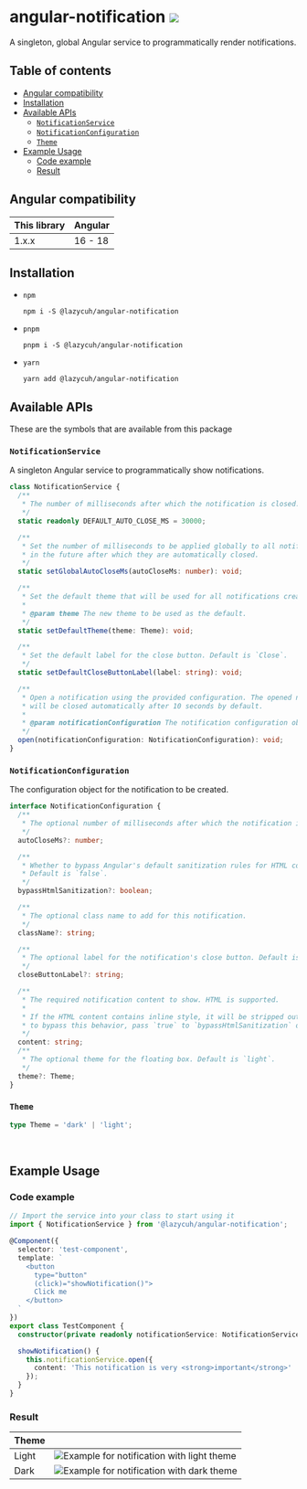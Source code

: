# angular-notification [![](https://circleci.com/gh/lazycuh/angular-notification.svg?style=svg&logo=appveyor)](https://app.circleci.com/pipelines/github/lazycuh/angular-notification?branch=main)

A singleton, global Angular service to programmatically render notifications.

## Table of contents

<!-- toc -->

- [Angular compatibility](#angular-compatibility)
- [Installation](#installation)
- [Available APIs](#available-apis)
  - [`NotificationService`](#notificationservice)
  - [`NotificationConfiguration`](#notificationconfiguration)
  - [`Theme`](#theme)
- [Example Usage](#example-usage)
  - [Code example](#code-example)
  - [Result](#result)

<!-- tocstop -->

## Angular compatibility

| This library | Angular |
| ------------ | ------- |
| 1.x.x        | 16 - 18 |

## Installation

- `npm`
  ```
  npm i -S @lazycuh/angular-notification
  ```
- `pnpm`
  ```
  pnpm i -S @lazycuh/angular-notification
  ```
- `yarn`
  ```
  yarn add @lazycuh/angular-notification
  ```

## Available APIs

These are the symbols that are available from this package

### `NotificationService`

A singleton Angular service to programmatically show notifications.

```ts
class NotificationService {
  /**
   * The number of milliseconds after which the notification is closed.
   */
  static readonly DEFAULT_AUTO_CLOSE_MS = 30000;

  /**
   * Set the number of milliseconds to be applied globally to all notifications created
   * in the future after which they are automatically closed.
   */
  static setGlobalAutoCloseMs(autoCloseMs: number): void;

  /**
   * Set the default theme that will be used for all notifications created in the future.
   *
   * @param theme The new theme to be used as the default.
   */
  static setDefaultTheme(theme: Theme): void;

  /**
   * Set the default label for the close button. Default is `Close`.
   */
  static setDefaultCloseButtonLabel(label: string): void;

  /**
   * Open a notification using the provided configuration. The opened notification
   * will be closed automatically after 10 seconds by default.
   *
   * @param notificationConfiguration The notification configuration object.
   */
  open(notificationConfiguration: NotificationConfiguration): void;
}
```

### `NotificationConfiguration`

The configuration object for the notification to be created.

```ts
interface NotificationConfiguration {
  /**
   * The optional number of milliseconds after which the notification is closed. Default is 30 seconds.
   */
  autoCloseMs?: number;

  /**
   * Whether to bypass Angular's default sanitization rules for HTML content (such as removing inline style).
   * Default is `false`.
   */
  bypassHtmlSanitization?: boolean;

  /**
   * The optional class name to add for this notification.
   */
  className?: string;

  /**
   * The optional label for the notification's close button. Default is `Close`.
   */
  closeButtonLabel?: string;

  /**
   * The required notification content to show. HTML is supported.
   *
   * If the HTML content contains inline style, it will be stripped out by Angular's default sanitization step,
   * to bypass this behavior, pass `true` to `bypassHtmlSanitization` option.
   */
  content: string;
  /**
   * The optional theme for the floating box. Default is `light`.
   */
  theme?: Theme;
}
```

### `Theme`

```ts
type Theme = 'dark' | 'light';
```

<br/>

## Example Usage

### Code example

```typescript
// Import the service into your class to start using it
import { NotificationService } from '@lazycuh/angular-notification';

@Component({
  selector: 'test-component',
  template: `
    <button
      type="button"
      (click)="showNotification()">
      Click me
    </button>
  `
})
export class TestComponent {
  constructor(private readonly notificationService: NotificationService) {}

  showNotification() {
    this.notificationService.open({
      content: 'This notification is very <strong>important</strong>'
    });
  }
}
```

### Result

| Theme |                                                                                |
| ----- | ------------------------------------------------------------------------------ |
| Light | ![Example for notification with light theme](./docs/example-1-light-theme.gif) |
| Dark  | ![Example for notification with dark theme](./docs/example-2-dark-theme.gif)   |
